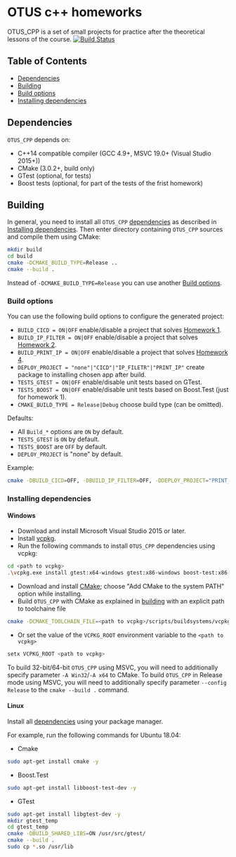 # OTUS c++ homeworks
 
OTUS_CPP is a set of small projects for practice after the theoretical lessons of the course.  [![Build Status](https://travis-ci.org/jketra/otus_cpp.svg?branch=master)](https://travis-ci.org/jketra/otus_cpp)

## Table of Contents
- [Dependencies](#dependencies)
- [Building](#building)
- [Build options](#build-options)
- [Installing dependencies](#installing-dependencies)

<a name="dependencies"></a>
## Dependencies
`OTUS_CPP` depends on:

* C++14 compatible compiler (GCC 4.9+, MSVC 19.0+ (Visual Studio 2015+))
* CMake (3.0.2+, build only)
* GTest (optional, for tests)
* Boost tests (optional, for part of the tests of the frist homework)

<a name="building"></a>
## Building

In general, you need to install all `OTUS_CPP` [dependencies](#dependencies) as described in [Installing dependencies](#installing-dependencies).
Then enter directory containing `OTUS_CPP` sources and compile them using CMake:

```sh
mkdir build
cd build
cmake -DCMAKE_BUILD_TYPE=Release ..
cmake --build .
```

Instead of `-DCMAKE_BUILD_TYPE=Release` you can use another [Build options](#build-options).

<a name="build-options"></a>
### Build options
You can use the following build options to configure the generated project:
* `BUILD_CICD = ON|OFF` enable/disable a project that solves [Homework 1](https://github.com/jketra/otus_cpp/tree/master/hw1_cicd).
* `BUILD_IP_FILTER = ON|OFF` enable/disable a project that solves [Homework 2](https://github.com/jketra/otus_cpp/tree/master/hw1_cicd).
* `BUILD_PRINT_IP = ON|OFF` enable/disable a project that solves [Homework 4](https://github.com/jketra/otus_cpp/tree/master/hw4_print_ip).
* `DEPLOY_PROJECT = "none"|"CICD"|"IP_FILETR"|"PRINT_IP"` create package to installing chosen app after build.
* `TESTS_GTEST = ON|OFF` enable/disable unit tests based on GTest.
* `TESTS_BOOST = ON|OFF` enable/disable unit tests based on Boost.Test (just for homework 1).
* `CMAKE_BUILD_TYPE = Release|Debug` choose build type (can be omitted).

Defaults:
* All `Build_*` options are `ON` by default.
* `TESTS_GTEST` is `ON` by default.
* `TESTS_BOOST` are `OFF` by default.
* `DEPLOY_PROJECT` is "none" by default.

Example:
```sh
cmake -DBUILD_CICD=OFF, -DBUILD_IP_FILTER=OFF, -DDEPLOY_PROJECT="PRINT_IP"
```

<a name="installing-dependencies"></a>
### Installing dependencies

<a name="windows"></a>
#### Windows
* Download and install Microsoft Visual Studio 2015 or later.
* Install [vcpkg](https://github.com/Microsoft/vcpkg#quick-start).
* Run the following commands to install `OTUS_CPP` dependencies using vcpkg:
```sh
cd <path to vcpkg>
.\vcpkg.exe install gtest:x64-windows gtest:x86-windows boost-test:x86-windows boost-test:x64-windows
```
* Download and install [CMake](https://cmake.org/download/); choose "Add CMake to the system PATH" option while installing.
* Build `OTUS_CPP` with CMake as explained in [building](#building) with an explicit path to toolchaine file
```sh
cmake -DCMAKE_TOOLCHAIN_FILE=<path to vcpkg>/scripts/buildsystems/vcpkg.cmake ..
```
* Or set the value of the `VCPKG_ROOT` environment variable to the `<path to vcpkg>`
```sh
setx VCPKG_ROOT <path to vcpkg>
```

To build 32-bit/64-bit `OTUS_CPP` using MSVC, you will need to additionally specify parameter `-A Win32`/`-A x64` to CMake.
To build `OTUS_CPP` in Release mode using MSVC, you will need to additionally specify parameter `--config Release` to the `cmake --build .` command.

<a name="linux"></a>
#### Linux
Install all [dependencies](#dependencies) using your package manager.

For example, run the following commands for Ubuntu 18.04:
* Cmake

```sh
sudo apt-get install cmake -y
```
* Boost.Test

```sh
sudo apt-get install libboost-test-dev -y
```
* GTest

```sh
sudo apt-get install libgtest-dev -y
mkdir gtest_temp
cd gtest_temp
cmake -DBUILD_SHARED_LIBS=ON /usr/src/gtest/
cmake --build .
sudo cp *.so /usr/lib
```
